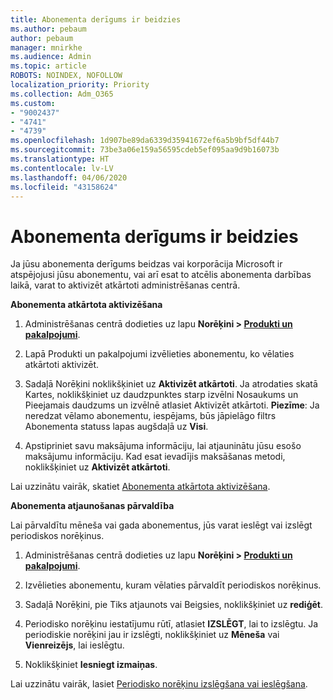 ```yaml
---
title: Abonementa derīgums ir beidzies
ms.author: pebaum
author: pebaum
manager: mnirkhe
ms.audience: Admin
ms.topic: article
ROBOTS: NOINDEX, NOFOLLOW
localization_priority: Priority
ms.collection: Adm_O365
ms.custom:
- "9002437"
- "4741"
- "4739"
ms.openlocfilehash: 1d907be89da6339d35941672ef6a5b9bf5df44b7
ms.sourcegitcommit: 73be3a06e159a56595cdeb5ef095aa9d9b16073b
ms.translationtype: HT
ms.contentlocale: lv-LV
ms.lasthandoff: 04/06/2020
ms.locfileid: "43158624"
---
```

# <a name="subscription-expired"></a>Abonementa derīgums ir beidzies

Ja jūsu abonementa derīgums beidzas vai korporācija Microsoft ir atspējojusi jūsu abonementu, vai arī esat to atcēlis abonementa darbības laikā, varat to aktivizēt atkārtoti administrēšanas centrā.

**Abonementa atkārtota aktivizēšana**

1. Administrēšanas centrā dodieties uz lapu **Norēķini > [Produkti un pakalpojumi](https://go.microsoft.com/fwlink/p/?linkid=842054)**.

2. Lapā Produkti un pakalpojumi izvēlieties abonementu, ko vēlaties atkārtoti aktivizēt.

3. Sadaļā Norēķini noklikšķiniet uz **Aktivizēt atkārtoti**.  Ja atrodaties skatā Kartes, noklikšķiniet uz daudzpunktes starp izvēlni Nosaukums un Pieejamais daudzums un izvēlnē atlasiet Aktivizēt atkārtoti. **Piezīme**: Ja neredzat vēlamo abonementu, iespējams, būs jāpielāgo filtrs Abonementa statuss lapas augšdaļā uz **Visi**.

4. Apstipriniet savu maksājuma informāciju, lai atjauninātu jūsu esošo maksājumu informāciju. Kad esat ievadījis maksāšanas metodi, noklikšķiniet uz **Aktivizēt atkārtoti**.

Lai uzzinātu vairāk, skatiet [Abonementa atkārtota aktivizēšana](https://docs.microsoft.com/office365/admin/subscriptions-and-billing/reactivate-your-subscription).

**Abonementa atjaunošanas pārvaldība**

Lai pārvaldītu mēneša vai gada abonementus, jūs varat ieslēgt vai izslēgt periodiskos norēķinus.

1. Administrēšanas centrā dodieties uz lapu **Norēķini > [Produkti un pakalpojumi](https://go.microsoft.com/fwlink/p/?linkid=842054)**.

2. Izvēlieties abonementu, kuram vēlaties pārvaldīt periodiskos norēķinus. 

3. Sadaļā Norēķini, pie Tiks atjaunots vai Beigsies, noklikšķiniet uz **rediģēt**.

4. Periodisko norēķinu iestatījumu rūtī, atlasiet **IZSLĒGT**, lai to izslēgtu. Ja periodiskie norēķini jau ir izslēgti, noklikšķiniet uz **Mēneša** vai **Vienreizējs**, lai ieslēgtu. 

5. Noklikšķiniet **Iesniegt izmaiņas**.

Lai uzzinātu vairāk, lasiet [Periodisko norēķinu izslēgšana vai ieslēgšana](https://docs.microsoft.com/office365/admin/subscriptions-and-billing/renew-your-subscription#turn-recurring-billing-off-or-on).
